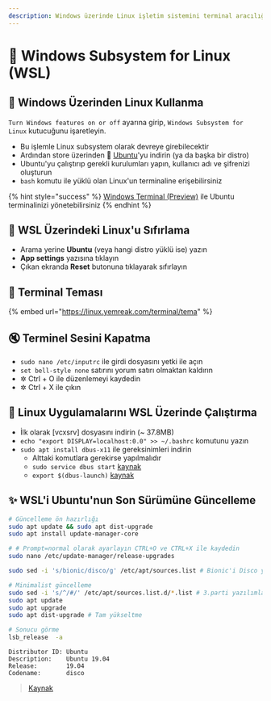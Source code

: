```yaml
---
description: Windows üzerinde Linux işletim sistemini terminal aracılığıyla kullanma
---
```


# 🌇 Windows Subsystem for Linux \(WSL\)

## 🚀 Windows Üzerinden Linux Kullanma

`Turn Windows features on or off` ayarına girip, `Windows Subsystem for Linux` kutucuğunu işaretleyin.

* Bu işlemle Linux subsystem olarak devreye girebilecektir
* Ardından store üzerinden 🐧 [Ubuntu](https://www.microsoft.com/en-us/p/ubuntu/9nblggh4msv6?activetab=pivot:overviewtab)'yu indirin \(ya da başka bir distro\)
* Ubuntu'yu çalıştırıp gerekli kurulumları yapın, kullanıcı adı ve şifrenizi oluşturun
* `bash` komutu ile yüklü olan Linux'un terminaline erişebilirsiniz

{% hint style="success" %}
[Windows Terminal \(Preview\)](https://www.microsoft.com/en-us/p/windows-terminal-preview/9n0dx20hk701?activetab=pivot:overviewtab) ile Ubuntu terminalinizi yönetebilirsiniz
{% endhint %}

## 🧹 WSL Üzerindeki Linux'u Sıfırlama

* Arama yerine **Ubuntu** \(veya hangi distro yüklü ise\) yazın
* **App settings** yazısına tıklayın
* Çıkan ekranda **Reset** butonuna tıklayarak sıfırlayın

## 🎨 Terminal Teması

{% embed url="https://linux.yemreak.com/terminal/tema" %}

## 🔇 Terminel Sesini Kapatma

* `sudo nano /etc/inputrc` ile girdi dosyasını yetki ile açın
* `set bell-style none` satırını yorum satırı olmaktan kaldırın
* ✲ Ctrl + O ile düzenlemeyi kaydedin
* ✲ Ctrl + X ile çıkın

## 🌄 Linux Uygulamalarını WSL Üzerinde Çalıştırma

* İlk olarak \[vcxsrv\] dosyasını indirin \(~ 37.8MB\)
* `echo "export DISPLAY=localhost:0.0" >> ~/.bashrc` komutunu yazın
* `sudo apt install dbus-x11` ile gereksinimleri indirin
  * Alttaki komutlara gerekirse yapılmalıdır
  * `sudo service dbus start` [kaynak](https://github.com/Microsoft/WSL/issues/2016#issuecomment-435091497)
  * `export $(dbus-launch)` [kaynak](https://github.com/Microsoft/WSL/issues/2016#issuecomment-462595967)

## ✨ WSL'i Ubuntu'nun Son Sürümüne Güncelleme

```bash
# Güncelleme ön hazırlığı
sudo apt update && sudo apt dist-upgrade
sudo apt install update-manager-core

# # Prompt=normal olarak ayarlayın CTRL+O ve CTRL+X ile kaydedin
sudo nano /etc/update-manager/release-upgrades

sudo sed -i 's/bionic/disco/g' /etc/apt/sources.list # Bionic'i Disco yapmak

# Minimalist güncelleme
sudo sed -i 's/^/#/' /etc/apt/sources.list.d/*.list # 3.parti yazılımları kaldırma (PPA)
sudo apt update
sudo apt upgrade
sudo apt dist-upgrade # Tam yükseltme

# Sonucu görme
lsb_release  -a
```

```text
Distributor ID: Ubuntu
Description:    Ubuntu 19.04
Release:        19.04
Codename:       disco
```

> [Kaynak](https://www.linuxbabe.com/ubuntu/upgrade-ubuntu-18-04-18-10-to-ubuntu-19-04)



